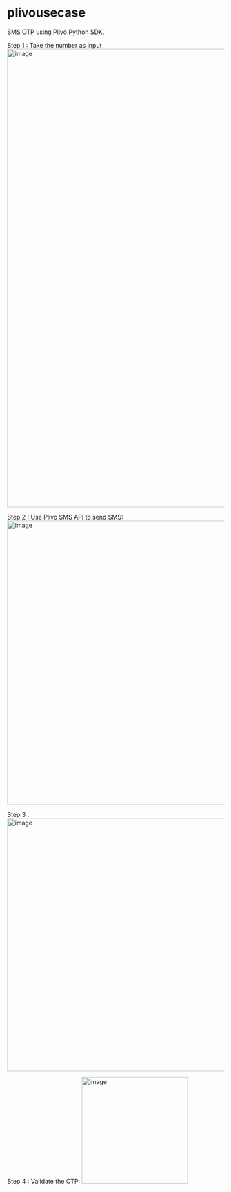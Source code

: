 # plivousecase
SMS OTP using Plivo Python SDK. 

Step 1 : Take the number as input
<img width="1060" alt="image" src="https://github.com/loki-NK/plivousecase/assets/29515209/b20861d6-6c52-4da6-8930-858350a4e572">

Step 2 : Use Plivo SMS API to send SMS:
<img width="657" alt="image" src="https://github.com/loki-NK/plivousecase/assets/29515209/1b5e684d-6928-4e34-9b3f-c5b6f6f4c22b">

Step 3 : 
<img width="585" alt="image" src="https://github.com/loki-NK/plivousecase/assets/29515209/a35344bd-4dc4-474a-a27c-cc8288aee8f4">

Step 4 : Validate the OTP:
<img width="246" alt="image" src="https://github.com/loki-NK/plivousecase/assets/29515209/befcee52-cca2-4cfa-a2ac-c8d0cc502d26">
